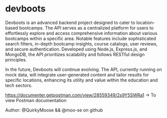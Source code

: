 # devboots

Devboots is an advanced backend project designed to cater to location-based bootcamps.
The API serves as a centralized platform for users to effortlessly explore and access comprehensive information about various bootcamps within a specific area.
Notable features include sophisticated search filters, in-depth bootcamp insights, course catalogs, user reviews, and secure authentication.
Developed using Node.js, Express.js, and MongoDB, the API prioritizes scalability and follows RESTful design principles.

In the future, Devboots will continue evolving. The API, currently running on mock data, will integrate user-generated content and tailor results for specific locations, enhancing its utility and value within the education and tech sectors.


https://documenter.getpostman.com/view/28559349/2s9Y5SWRa1 -> To view Postman documentation 


Author: @QuirkyMoose && @moo-se on github
